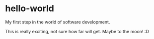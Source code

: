 # hello-world
My first step in the world of software development.


This is really exciting, not sure how far will get. Maybe to the moon! :D


